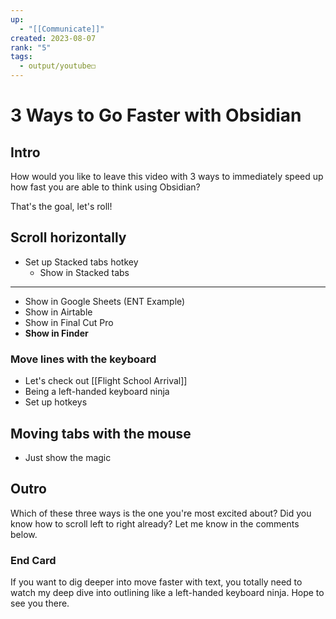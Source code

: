 ```yaml
---
up:
  - "[[Communicate]]"
created: 2023-08-07
rank: "5"
tags:
  - output/youtube◻️
---
```


# 3 Ways to Go Faster with Obsidian

## Intro
How would you like to leave this video with 3 ways to immediately speed up how fast you are able to think using Obsidian?

That's the goal, let's roll!
## Scroll horizontally

- Set up Stacked tabs hotkey
	- Show in Stacked tabs
- ---
- Show in Google Sheets (ENT Example)
- Show in Airtable
- Show in Final Cut Pro
- **Show in Finder** 

### Move lines with the keyboard

- Let's check out [[Flight School Arrival]]
- Being a left-handed keyboard ninja
- Set up hotkeys

## Moving tabs with the mouse

- Just show the magic

## Outro
Which of these three ways is the one you're most excited about? Did you know how to scroll left to right already? Let me know in the comments below.

### End Card
If you want to dig deeper into move faster with text, you totally need to watch my deep dive into outlining like a left-handed keyboard ninja. Hope to see you there. 
